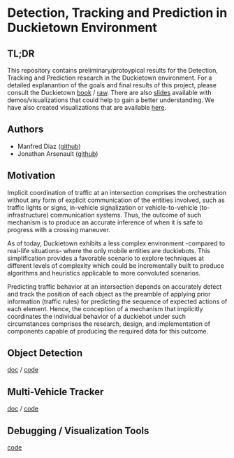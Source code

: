 # Detection, Tracking and Prediction in Duckietown Environment


## TL;DR

This repository contains preliminary/protoypical results for the Detection, Tracking and Prediction research in the Duckietown environment.
For a detailed explanantion of the goals and final results of this project, please consult the Duckietown [book]() / [raw](https://github.com/duckietown/duckuments/blob/devel-implicit-coord/docs/atoms_85_fall2017_projects/19_impicit-coord/30-udem-implicit-coord-theory.md). 
There are also [slides](https://docs.google.com/presentation/d/1dD_olppPbkYwsf1wybxyhrnvNNKolLpeyMU4JjcoRA4/edit#slide=id.gc6f73a04f_0_9) available with demos/visualizations that could help to gain a better understanding.
We have also created visualizations that are available [here](https://www.youtube.com/playlist?list=PLkWqVLQ4U20QCW3gXhFBJk1cpwWiD7myZ). 

## Authors
- Manfred Diaz ([github](https://github.com/takeitallsource))
- Jonathan Arsenault ([github](https://github.com/jonarsenault))

## Motivation

Implicit coordination of traffic at an intersection comprises the orchestration without any form of explicit communication of the entities involved, such as traffic lights or signs, in-vehicle signalization or vehicle-to-vehicle (to-infrastructure) communication systems. Thus, the outcome of such mechanism is to produce an accurate inference of when it is safe to progress with a crossing maneuver.

As of today, Duckietown exhibits a less complex environment -compared to real-life situations- where the only mobile entities are duckiebots. This simplification provides a favorable scenario to explore techniques at different levels of complexity which could be incrementally built to produce algorithms and heuristics applicable to more convoluted scenarios.

Predicting traffic behavior at an intersection depends on accurately detect and track the position of each object as the preamble of applying prior information (traffic rules) for predicting the sequence of expected actions of each element. Hence, the conception of a mechanism that implicitly coordinates the individual behavior of a duckiebot under such circumstances comprises the research, design, and implementation of components capable of producing the required data for this outcome.

## Object Detection

[doc](https://github.com/duckietown/duckuments/blob/devel-implicit-coord/docs/atoms_85_fall2017_projects/19_impicit-coord/30-udem-implicit-coord-theory.md#detection) / [code](https://github.com/duckietown/Software/tree/devel_implicit_coord/catkin_ws/src/80-deep-learning/object_detection)

## Multi-Vehicle Tracker

[doc](https://github.com/duckietown/duckuments/blob/devel-implicit-coord/docs/atoms_85_fall2017_projects/19_impicit-coord/30-udem-implicit-coord-theory.md#tracking) / [code](https://github.com/duckietown/Software/tree/devel_implicit_coord/catkin_ws/src/50-misc-additional-functionality/multivehicle_tracker)

## Debugging / Visualization Tools

[code](https://github.com/duckietown/Software/tree/devel_implicit_coord/catkin_ws/src/70-convenience-packages/multivehicle_tracking_visualizer)
